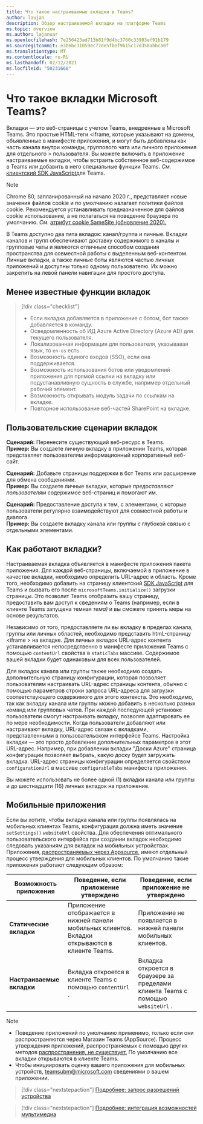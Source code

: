 ```yaml
---
title: Что такое настраиваемые вкладки в Teams?
author: laujan
description: Обзор настраиваемой вкладки на платформе Teams
ms.topic: overview
ms.author: lajanuar
ms.openlocfilehash: 7e256423ad713b81f9d4bc3760c33903ef91b179
ms.sourcegitcommit: e3b6bc31059ec77de5fbef9b15c17d358abbca0f
ms.translationtype: MT
ms.contentlocale: ru-RU
ms.lasthandoff: 02/12/2021
ms.locfileid: "50231668"
---
```

# <a name="what-are-microsoft-teams-tabs"></a>Что такое вкладки Microsoft Teams?

Вкладки — это веб-страницы с учетом Teams, внедренные в Microsoft Teams. Это простые HTML-теги <iframe, которые указывают на домены, объявленные в манифесте приложения, и могут быть добавлены как часть канала внутри команды, группового чата или личного приложения для отдельного \> пользователя. Вы можете включить в приложение настраиваемые вкладки, чтобы встраить собственное веб-содержимое в Teams или добавить в него специальные функции Teams. *См.* [клиентский SDK JavaScript](/javascript/api/overview/msteams-client)для Teams.

> [!NOTE]
> Chrome 80, запланированный на начало 2020 г., представляет новые значения файлов cookie и по умолчанию налагает политики файлов cookie. Рекомендуется устанавливать предназначенное для файлов cookie использование, а не полагаться на поведение браузера по умолчанию. *См.* [атрибут cookie SameSite (обновление 2020).](../resources/samesite-cookie-update.md)

В Teams доступно два типа вкладок: канал/группа и личные. Вкладки каналов и групп обеспечивают доставку содержимого в каналы и групповые чаты и являются отличным способом создания пространства для совместной работы с выделенным веб-контентом. Личные вкладки, а также личные боты являются частью личных приложений и доступны только одному пользователю. Их можно закрепить на левой панели навигации для простого доступа.

## <a name="lesser-known-tab-features"></a>Менее известные функции вкладок

> [!div class="checklist"]
>
> * Если вкладка добавляется в приложение с ботом, бот также добавляется в команду.
> * Осведомленность об ИД Azure Active Directory (Azure AD) для текущего пользователя.
> * Локализованная информация для пользователя, указывавая язык, то `en-us` есть. 
> * Возможность единого входов (SSO), если она поддерживается.
> * Возможность использования ботов или уведомлений приложения для прямой ссылки на вкладку или подустанавливную сущность в службе, например отдельный рабочий элемент.
> * Возможность открывать модуль задачи по ссылкам на вкладке.
> * Повторное использование веб-частей SharePoint на вкладке.

## <a name="tabs-user-scenarios"></a>Пользовательские сценарии вкладок

**Сценарий:** Перенесите существующий веб-ресурс в Teams. \
**Пример:** Вы создаете личную вкладку в приложении Teams, которая представляет пользователям информационный корпоративный веб-сайт.

**Сценарий:** Добавьте страницы поддержки в бот Teams или расширение для обмена сообщениями. \
**Пример:** Вы создаете личные вкладки, которые *предоставляют пользователям* содержимое веб-страниц и помогают им. 

**Сценарий:** Предоставление доступа к тем, с элементами, с которые пользователи регулярно взаимодействуют для совместной работы и диалога. \
**Пример:** Вы создаете вкладку канала или группы с глубокой связью с отдельными элементами.

## <a name="how-do-tabs-work"></a>Как работают вкладки?

Настраиваемая вкладка объявляется в манифесте приложения пакета приложения. Для каждой веб-страницы, включаемой в приложение в качестве вкладки, необходимо определить URL-адрес и область. Кроме того, необходимо добавить на страницу клиентский [SDK JavaScript](/javascript/api/overview/msteams-client) для Teams и вызвать его после `microsoftTeams.initialize()` загрузки страницы. Это позволит Teams отобразить вашу страницу, предоставить вам доступ к сведениям о Teams (например, если в клиенте Teams запущена темная *тема)* и вы сможете принять меры на основе результатов.

Независимо от того, предоставляете ли вы вкладку в пределах канала, группы или личных областей, необходимо представить htmL-страницу <iframe \> на вкладке. [](~/tabs/how-to/create-tab-pages/content-page.md) Для личных вкладок URL-адрес контента устанавливается непосредственно в манифесте приложения Teams с помощью `contentUrl` свойства в `staticTabs` массиве. Содержимое вашей вкладки будет одинаковым для всех пользователей.

Для вкладок канала или группы также необходимо создать дополнительную страницу конфигурации, которая позволяет пользователям настраивать URL-адрес страницы контента, обычно с помощью параметров строки запроса URL-адреса для загрузки соответствующего содержимого для этого контекста. Это необходимо, так как вкладку канала или группы можно добавить в несколько разных команд или групповых чатов. При каждой последующей установке пользователи смогут настраивать вкладку, позволяя адаптировать ее по мере необходимости. Когда пользователи добавляют или настраивают вкладку, URL-адрес связан с вкладками, представленными в пользовательском интерфейсе Teams. Настройка вкладки — это просто добавление дополнительных параметров в этот URL-адрес. Например, при добавлении вкладки "Доски Azure" страница конфигурации позволяет выбрать, какую доску будет загружать вкладка. URL-адрес страницы конфигурации определяется свойством  `configurationUrl` в массиве `configurableTabs` манифеста приложения.

Вы можете использовать не более одной (1) вкладки канала или группы и до шестнадцати (16) личных вкладок на приложение.

## <a name="mobile-clients"></a>Мобильные приложения

Если вы хотите, чтобы вкладка канала или группы появлялась на мобильных клиентах Teams, конфигурация должна иметь значение `setSettings()` `websiteUrl` свойства. Для обеспечения оптимального пользовательского [](~/tabs/design/tabs-mobile.md) интерфейса при создании вкладок необходимо следовать указаниям для вкладок на мобильных устройствах. Приложения, [распространяемых через Appsource,](~/concepts/deploy-and-publish/appsource/publish.md) имеют отдельный процесс утверждения для мобильных клиентов. По умолчанию такие приложения работают следующим образом:

| **Возможность приложения** | **Поведение, если приложение утверждено** | **Поведение, если приложение не утверждено** |
| --- | --- | --- |
| **Статические вкладки** | Приложение отображается в нижней панели мобильных клиентов. Вкладки открываются в клиенте Teams. | Приложение не появляется в нижней панели мобильных клиентов. |
| **Настраиваемые вкладки** | Вкладка откроется в клиенте Teams с помощью `contentUrl` . | Вкладка откроется в браузере за пределами клиента Teams с помощью `websiteUrl` . |


>[!NOTE]
>
>- Поведение приложений по умолчанию применимо, только если они распространяются через Магазин Teams (AppSource). Процесс утверждения приложений, распространяемых с помощью других методов [распространения, не существует.](~/concepts/deploy-and-publish/overview.md) По умолчанию все вкладки открываются в клиенте Teams.
>- Чтобы инициировать оценку вашего приложения для мобильных устройств, teamsubm@microsoft.com сведениями о вашем приложении.

> [!div class="nextstepaction"]
> [Подробнее: запрос разрешений устройства](../concepts/device-capabilities/native-device-permissions.md)

> [!div class="nextstepaction"]
> [Подробнее: интеграция возможностей мультимедиа](../concepts/device-capabilities/mobile-camera-image-permissions.md)
